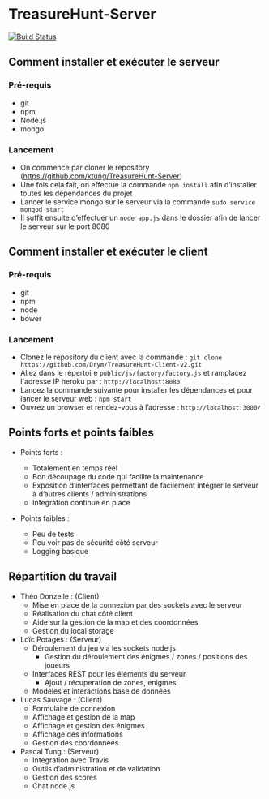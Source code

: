 # TreasureHunt-Server

[![Build Status](https://travis-ci.org/ktung/TreasureHunt-Server.svg?branch=master)](https://travis-ci.org/ktung/TreasureHunt-Server)

## Comment installer et exécuter le serveur

### Pré-requis
- git
- npm
- Node.js
- mongo

### Lancement
- On commence par cloner le repository (https://github.com/ktung/TreasureHunt-Server)
- Une fois cela fait, on effectue la commande `npm install` afin d’installer toutes les dépendances du projet
- Lancer le service mongo sur le serveur via la commande `sudo service mongod start`
- Il suffit ensuite d’effectuer un `node app.js` dans le dossier afin de lancer le serveur sur le port 8080

## Comment installer et exécuter le client

### Pré-requis
- git
- npm
- node
- bower

### Lancement
- Clonez le repository du client avec la commande :
`git clone https://github.com/Drym/TreasureHunt-Client-v2.git`
- Allez dans le répertoire `public/js/factory/factory.js` et ramplacez l'adresse IP heroku par :
`http://localhost:8080`
- Lancez la commande suivante pour installer les dépendances et pour lancer le serveur web :
`npm start`
- Ouvrez un browser et rendez-vous à l’adresse : 
`http://localhost:3000/`

## Points forts et points faibles

- Points forts :
	- Totalement en temps réel
	- Bon découpage du code qui facilite la maintenance
	- Exposition d’interfaces permettant de facilement intégrer le serveur à d’autres clients / administrations
	- Integration continue en place
	
- Points faibles :
	- Peu de tests 
	- Peu voir pas de sécurité côté serveur
	- Logging basique

## Répartition du travail

- Théo Donzelle : (Client)
	- Mise en place de la connexion par des sockets avec le serveur
	- Réalisation du chat côté client
	- Aide sur la gestion de la map et des coordonnées
	- Gestion du local storage
- Loïc Potages : (Serveur)
	- Déroulement du jeu via les sockets node.js
		- Gestion du déroulement des énigmes / zones / positions des joueurs
	- Interfaces REST pour les élements du serveur
		- Ajout / récuperation de zones, enigmes
	- Modèles et interactions base de données 
- Lucas Sauvage : (Client)
	- Formulaire de connexion
	- Affichage et gestion de la map
	- Affichage et gestion des énigmes
	- Affichage des informations
	- Gestion des coordonnées
- Pascal Tung : (Serveur)
	- Integration avec Travis
	- Outils d’administration et de validation
	- Gestion des scores
	- Chat node.js
